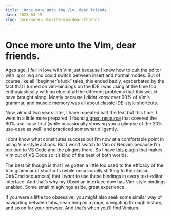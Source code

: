 ```yaml
---
title: 'Once more unto the Vim, dear friends.'
date: 2023-03-15
slug: once-more-unto-the-vim-dear-friends
---
```

Once more unto the Vim, dear friends.
=====================================

Ages ago, I fell in love with Vim just because I knew how to quit the editor with :q or :wq and could switch between insert and normal modes. But of course like all “beginner’s luck” tales, this ended badly, exacerbated by the fact that I turned on vim-bindings on the IDE I was using at the time too enthusiastically with no clue of all the different problems that this would have brought along. Mostly because I didnt know over 90% of Vim’s grammar, and muscle memory was all about classic IDE-style shortcuts.

Now, almost two years later, I have repeated half the feat but this time, I went in a little more prepared. I found [a great resource](https://href.li/?https://www.barbarianmeetscoding.com/boost-your-coding-fu-with-vscode-and-vim/dedication) that covered the 80% use-case first (while occasionally showing you a glimpse of the 20% use-case as well) and practiced somewhat diligently.

I dont know what constitutes success but I’m now at a comfortable point in using Vim-style actions. But I won’t switch to Vim or Neovim because I’m too tied to VS Code and the plugins there. So I have [this plugin](https://href.li/?https://marketplace.visualstudio.com/items?itemName=vscodevim.vim) that makes Vim out of VS Code so it’s kind of the best of both worlds.

The best bit though is that I’ve gotten a little too used to the efficacy of the Vim grammar of shortcuts (while occasionally shifting to the classic Ctrl/Cmd sequences) that I _want_ to use these bindings in every text-editor interface. And that’s why my Obsidian interface now has Vim-style bindings enabled. Some small misgivings aside, great experience.

If you were a little too obsessive, you might also seek some similar way of navigating between tabs, searching on a page, navigating through history, and so on for your browser. And that’s when you’ll find [Vimium](https://t.umblr.com/redirect?z=https%3A%2F%2Fchrome.google.com%2Fwebstore%2Fdetail%2Fvimium%2Fdbepggeogbaibhgnhhndojpepiihcmeb%3Fhl%3Den&t=ZjRmYTQzZmEwYWQ0NzM5Nzc0MmNiNWE5YmRkMmYzOTY4OGQ4YzUyOSw2OGYxMmM0YjBiMmRjOWVlZWIxOWE3YzA0MmFhODYxNTk2NTk1MjQy&ts=1678895749).